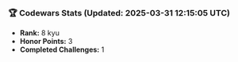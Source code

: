 ### 🏆 Codewars Stats (Updated: 2025-03-31 12:15:05 UTC)

- **Rank:** 8 kyu
- **Honor Points:** 3
- **Completed Challenges:** 1
